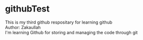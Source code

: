 # githubTest
This is my third github respositary for learning github
<br>
Author: Zakaullah
<br>
I'm learning Github for storing and managing the code through git
